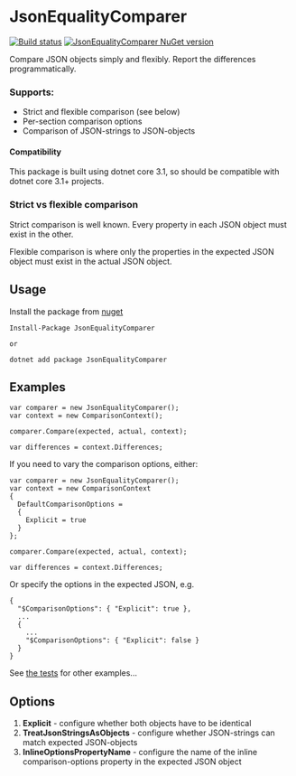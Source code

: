# JsonEqualityComparer

[![Build status](https://ci.appveyor.com/api/projects/status/8h86p0iegkj1aiuh/branch/main?svg=true)](https://ci.appveyor.com/project/laingsimon/json-equality-comparer/branch/main) [![JsonEqualityComparer NuGet version](https://img.shields.io/nuget/v/JsonEqualityComparer.svg)](https://www.nuget.org/packages/JsonEqualityComparer/)

Compare JSON objects simply and flexibly. Report the differences programmatically.

### Supports:
- Strict and flexible comparison (see below)
- Per-section comparison options
- Comparison of JSON-strings to JSON-objects

#### Compatibility
This package is built using dotnet core 3.1, so should be compatible with dotnet core 3.1+ projects.

### Strict vs flexible comparison
Strict comparison is well known. Every property in each JSON object must exist in the other.

Flexible comparison is where only the properties in the expected JSON object must exist in the actual JSON object.

## Usage
Install the package from [nuget](https://www.nuget.org/packages/JsonEqualityComparer/)

```
Install-Package JsonEqualityComparer

or

dotnet add package JsonEqualityComparer
```

## Examples

```
var comparer = new JsonEqualityComparer();
var context = new ComparisonContext();

comparer.Compare(expected, actual, context);

var differences = context.Differences;
```

If you need to vary the comparison options, either:
```
var comparer = new JsonEqualityComparer();
var context = new ComparisonContext
{
  DefaultComparisonOptions =
  {
    Explicit = true
  }
};

comparer.Compare(expected, actual, context);

var differences = context.Differences;
```

Or specify the options in the expected JSON, e.g.

```
{
  "$ComparisonOptions": { "Explicit": true },
  ...
  {
    ...
    "$ComparisonOptions": { "Explicit": false }
  }
}
```

See [the tests](https://github.com/laingsimon/json-equality-comparer/tree/main/JsonEqualityComparer.Tests) for other examples...

## Options

1. **Explicit** - configure whether both objects have to be identical
1. **TreatJsonStringsAsObjects** - configure whether JSON-strings can match expected JSON-objects
1. **InlineOptionsPropertyName** - configure the name of the inline comparison-options property in the expected JSON object

